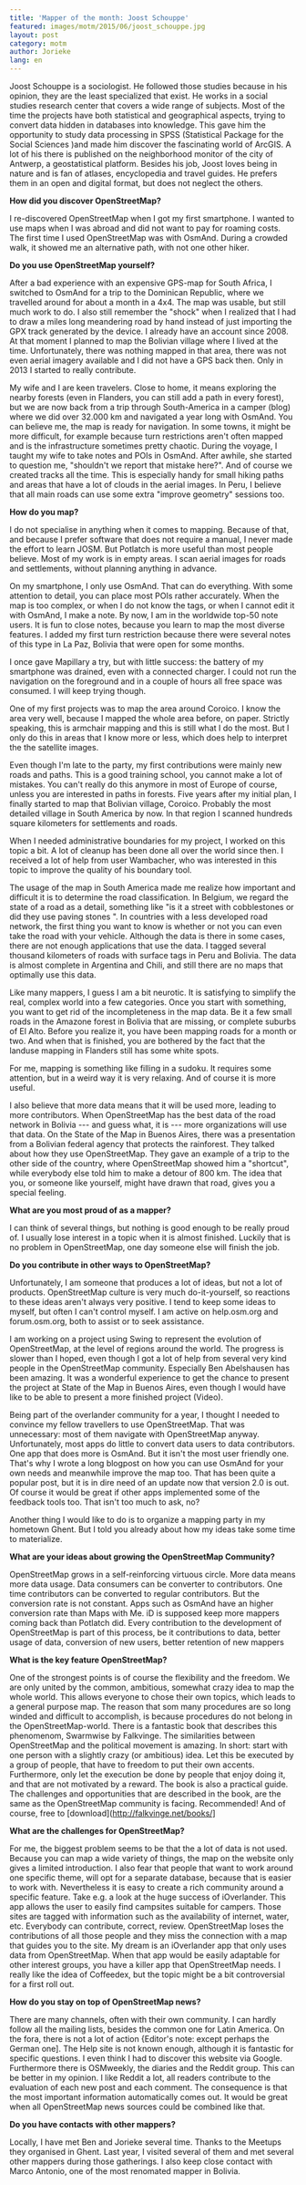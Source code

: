 ```yaml
---
title: 'Mapper of the month: Joost Schouppe'
featured: images/motm/2015/06/joost_schouppe.jpg
layout: post
category: motm
author: Jorieke
lang: en
---
```


Joost Schouppe is a sociologist. He followed those studies because in his opinion, they are the least specialized that exist. He works in a social studies research center that covers a wide range of subjects. Most of the time the projects have both statistical and geographical aspects, trying to convert data hidden in databases into knowledge. This gave him the opportunity to study data processing in SPSS (Statistical Package for the Social Sciences )and made him discover the fascinating world of ArcGIS. A lot of his there is published on the neighborhood monitor of the city of Antwerp, a geostatistical platform. Besides his job, Joost loves being in nature and is fan of atlases, encyclopedia and travel guides. He prefers them in an open and digital format, but does not neglect the others.

**How did you discover OpenStreetMap?**

I re-discovered OpenStreetMap when I got my first smartphone. I wanted to use maps when I was abroad and did not want to pay for roaming costs. The first time I used OpenStreetMap was with OsmAnd. During a crowded walk, it showed me an alternative path, with not one other hiker.

**Do you use OpenStreetMap yourself?**

After a bad experience with an expensive GPS-map for South Africa, I switched to OsmAnd for a trip to the Dominican Republic, where we travelled around for about a month in a 4x4. The map was usable, but still much work to do. I also still remember the "shock" when I realized that I had to draw a miles long meandering road by hand instead of just importing the GPX track generated by the device. I already have an account since 2008. At that moment I planned to map the Bolivian village where I lived at the time. Unfortunately, there was nothing mapped in that area, there was not even aerial imagery available and I did not have a GPS back then. Only in 2013 I started to really contribute.

My wife and I are keen travelers. Close to home, it means exploring the nearby forests (even in Flanders, you can still add a path in every forest), but we are now back from a trip through South-America in a camper (blog) where we did over 32.000 km and navigated a year long with OsmAnd. You can believe me, the map is ready for navigation. In some towns, it might be more difficult, for example because turn restrictions aren't often mapped and is the infrastructure sometimes pretty chaotic. During the voyage, I taught my wife to take notes and POIs in OsmAnd. After awhile, she started to question me, "shouldn't we report that mistake here?". And of course we created tracks all the time. This is especially handy for small hiking paths and areas that have a lot of clouds in the aerial images. In Peru, I believe that all main roads can use some extra "improve geometry" sessions too.

**How do you map?**

I do not specialise in anything when it comes to mapping. Because of that, and because I prefer software that does not require a manual, I never made the effort to learn JOSM. But Potlatch is more useful than most people believe. Most of my work is in empty areas. I scan aerial images for roads and settlements, without planning anything in advance.

On my smartphone, I only use OsmAnd. That can do everything. With some attention to detail, you can place most POIs rather accurately. When the map is too complex, or when I do not know the tags, or when I cannot edit it with OsmAnd, I make a note. By now, I am in the worldwide top-50 note users. It is fun to close notes, because you learn to map the most diverse features. I added my first turn restriction because there were several notes of this type in La Paz, Bolivia that were open for some months.

I once gave Mapillary a try, but with little success: the battery of my smartphone was drained, even with a connected charger. I could not run the navigation on the foreground and in a couple of hours all free space was consumed. I will keep trying though.

One of my first projects was to map the area around Coroico. I know the area very well, because I mapped the whole area before, on paper. Strictly speaking, this is armchair mapping and this is still what I do the most. But I only do this in areas that I know more or less, which does help to interpret the the satellite images.

Even though I'm late to the party, my first contributions were mainly new roads and paths. This is a good training school, you cannot make a lot of mistakes. You can't really do this anymore in most of Europe of course, unless you are interested in paths in forests. Five years after my initial plan, I finally started to map that Bolivian village, Coroico. Probably the most detailed village in South America by now. In that region I scanned hundreds square kilometers for settlements and roads.

When I needed administrative boundaries for my project, I worked on this topic a bit. A lot of cleanup has been done all over the world since then. I received a lot of help from user Wambacher, who was interested in this topic to improve the quality of his boundary tool.

The usage of the map in South America made me realize how important and difficult it is to determine the road classification. In Belgium, we regard the state of a road as a detail, something like "is it a street with cobblestones or did they use paving stones ". In countries with a less developed road network, the first thing you want to know is whether or not you can even take the road with your vehicle. Although the data is there in some cases, there are not enough applications that use the data. I tagged several thousand kilometers of roads with surface tags in Peru and Bolivia. The data is almost complete in Argentina and Chili, and still there are no maps that optimally use this data.

Like many mappers, I guess I am a bit neurotic. It is satisfying to simplify the real, complex world into a few categories. Once you start with something, you want to get rid of the incompleteness in the map data. Be it a few small roads in the Amazone forest in Bolivia that are missing, or complete suburbs of El Alto. Before you realize it, you have been mapping roads for a month or two. And when that is finished, you are bothered by the fact that the landuse mapping in Flanders still has some white spots.

For me, mapping is something like filling in a sudoku. It requires some attention, but in a weird way it is very relaxing. And of course it is more useful.

I also believe that more data means that it will be used more, leading to more contributors. When OpenStreetMap has the best data of the road network in Bolivia --- and guess what, it is --- more organizations will use that data. On the State of the Map in Buenos Aires, there was a presentation from a Bolivian federal agency that protects the rainforest. They talked about how they use OpenStreetMap. They gave an example of a trip to the other side of the country, where OpenStreetMap showed him a "shortcut", while everybody else told him to make a detour of 800 km. The idea that you, or someone like yourself, might have drawn that road, gives you a special feeling.

**What are you most proud of as a mapper?**

I can think of several things, but nothing is good enough to be really proud of. I usually lose interest in a topic when it is almost finished. Luckily that is no problem in OpenStreetMap, one day someone else will finish the job.

**Do you contribute in other ways to OpenStreetMap?**

Unfortunately, I am someone that produces a lot of ideas, but not a lot of products. OpenStreetMap culture is very much do-it-yourself, so reactions to these ideas aren't always very positive. I tend to keep some ideas to myself, but often I can't control myself. I am active on help.osm.org and forum.osm.org, both to assist or to seek assistance.

I am working on a project using Swing to represent the evolution of OpenStreetMap, at the level of regions around the world. The progress is slower than I hoped, even though I got a lot of help from several very kind people in the OpenStreetMap community. Especially Ben Abelshausen has been amazing. It was a wonderful experience to get the chance to present the project at State of the Map in Buenos Aires, even though I would have like to be able to present a more finished project (Video).

Being part of the overlander community for a year, I thought I needed to convince my fellow travellers to use OpenStreetMap. That was unnecessary: most of them navigate with OpenStreetMap anyway. Unfortunately, most apps do little to convert data users to data contributors. One app that does more is OsmAnd. But it isn't the most user friendly one. That's why I wrote a long blogpost on how you can use OsmAnd for your own needs and meanwhile improve the map too. That has been quite a popular post, but it is in dire need of an update now that version 2.0 is out. Of course it would be great if other apps implemented some of the feedback tools too. That isn't too much to ask, no?

Another thing I would like to do is to organize a mapping party in my hometown Ghent. But I told you already about how my ideas take some time to materialize.

**What are your ideas about growing the OpenStreetMap Community?**

OpenStreetMap grows in a self-reinforcing virtuous circle. More data means more data usage. Data consumers can be converter to contributors. One time contributors can be converted to regular contributors. But the conversion rate is not constant. Apps such as OsmAnd have an higher conversion rate than Maps with Me. iD is supposed keep more mappers coming back than Potlatch did. Every contribution to the development of OpenStreetMap is part of this process, be it contributions to data, better usage of data, conversion of new users, better retention of new mappers

**What is the key feature OpenStreetMap?**

One of the strongest points is of course the flexibility and the freedom. We are only united by the common, ambitious, somewhat crazy idea to map the whole world. This allows everyone to chose their own topics, which leads to a general purpose map. The reason that som many procedures are so long winded and difficult to accomplish, is because procedures do not belong in the OpenStreetMap-world. There is a fantastic book that describes this phenomenom, Swarmwise by Falkvinge. The similarities between OpenStreetMap and the political movement is amazing. In short: start with one person with a slightly crazy (or ambitious) idea. Let this be executed by a group of people, that have to freedom to put their own accents. Furthermore, only let the execution be done by people that enjoy doing it, and that are not motivated by a reward. The book is also a practical guide. The challenges and opportunities that are described in the book, are the same as the OpenStreetMap community is facing. Recommended! And of course, free to [download](http://falkvinge.net/books/]

**What are the challenges for OpenStreetMap?**

For me, the biggest problem seems to be that the a lot of data is not used. Because you can map a wide variety of things, the map on the website only gives a limited introduction. I also fear that people that want to work around one specific theme, will opt for a separate database, because that is easier to work with. Nevertheless it is easy to create a rich community around a specific feature. Take e.g. a look at the huge success of iOverlander. This app allows the user to easily find campsites suitable for campers. Those sites are tagged with information such as the availability of internet, water, etc. Everybody can contribute, correct, review. OpenStreetMap loses the contributions of all those people and they miss the connection with a map that guides you to the site. My dream is an iOverlander app that only uses data from OpenStreetMap. When that app would be easily adaptable for other interest groups, you have a killer app that OpenStreetMap needs. I really like the idea of Coffeedex, but the topic might be a bit controversial for a first roll out.

**How do you stay on top of OpenStreetMap news?**

There are many channels, often with their own community. I can hardly follow all the mailing lists, besides the common one for Latin America. On the fora, there is not a lot of action {Editor's note: except perhaps the German one]. The Help site is not known enough, although it is fantastic for specific questions. I even think I had to discover this website via Google. Furthermore there is OSMweekly, the diaries and the Reddit group. This can be better in my opinion. I like Reddit a lot, all readers contribute to the evaluation of each new post and each comment. The consequence is that the most important information automatically comes out. It would be great when all OpenStreetMap news sources could be combined like that.

**Do you have contacts with other mappers?**

Locally, I have met Ben and Jorieke several time. Thanks to the Meetups they organised in Ghent. Last year, I visited several of them and met several other mappers during those gatherings. I also keep close contact with Marco Antonio, one of the most renomated mapper in Bolivia.

